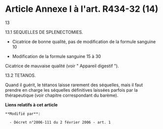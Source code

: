 # Article Annexe I à l'art. R434-32 (14)

13 

13.1 SEQUELLES DE SPLENECTOMIES. 

- Cicatrice de bonne qualité, pas de modification de la formule sanguine 10

- Modification de la formule sanguine 15 à 30

Cicatrice de mauvaise qualité (voir " Appareil digestif ").

13.2 TETANOS. 

Quand il guérit, le tétanos laisse rarement des séquelles, mais il faut prendre en charge les séquelles définitives laissées
parfois par la thérapeutique (voir chapitre correspondant du barème).

**Liens relatifs à cet article**

	**Modifié par**:

	  - Décret n°2006-111 du 2 février 2006 - art. 1
